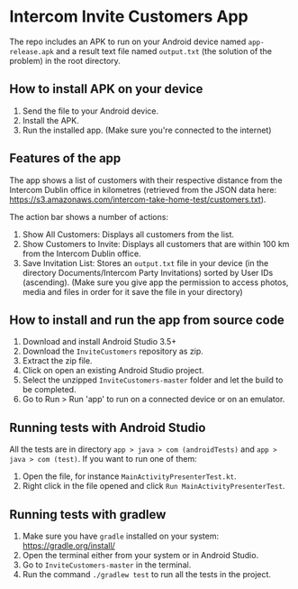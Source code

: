 # Intercom Invite Customers App
 
The repo includes an APK to run on your Android device named `app-release.apk` and a result text file named `output.txt` (the solution of the problem) in the root directory.
 
## How to install APK on your device

1. Send the file to your Android device.
2. Install the APK.
3. Run the installed app. (Make sure you're connected to the internet)

## Features of the app

The app shows a list of customers with their respective distance from the Intercom Dublin office in kilometres (retrieved from the JSON data here: https://s3.amazonaws.com/intercom-take-home-test/customers.txt). 

The action bar shows a number of actions:
1. Show All Customers: Displays all customers from the list.
2. Show Customers to Invite: Displays all customers that are within 100 km from the Intercom Dublin office.
3. Save Invitation List: Stores an `output.txt` file in your device (in the directory Documents/Intercom Party Invitations) sorted by User IDs (ascending). (Make sure you give app the permission to access photos, media and files in order for it save the file in your directory)

## How to install and run the app from source code

1. Download and install Android Studio 3.5+
2. Download the `InviteCustomers` repository as zip.
3. Extract the zip file.
4. Click on open an existing Android Studio project.
5. Select the unzipped `InviteCustomers-master` folder and let the build to be completed.
6. Go to Run > Run 'app' to run on a connected device or on an emulator.

## Running tests with Android Studio

All the tests are in directory `app > java > com (androidTests)` and `app > java > com (test)`. If you want to run one of them:
1. Open the file, for instance `MainActivityPresenterTest.kt`.
2. Right click in the file opened and click `Run MainActivityPresenterTest`.

## Running tests with gradlew

1. Make sure you have `gradle` installed on your system: https://gradle.org/install/
2. Open the terminal either from your system or in Android Studio.
3. Go to `InviteCustomers-master` in the terminal.
4. Run the command `./gradlew test` to run all the tests in the project.



